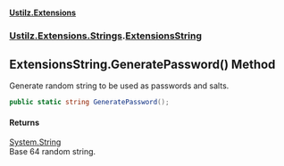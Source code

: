#### [Ustilz.Extensions](index.md 'index')
### [Ustilz.Extensions.Strings](Ustilz.Extensions.Strings.md 'Ustilz.Extensions.Strings').[ExtensionsString](Ustilz.Extensions.Strings.ExtensionsString.md 'Ustilz.Extensions.Strings.ExtensionsString')

## ExtensionsString.GeneratePassword() Method

Generate random string to be used as passwords and salts.

```csharp
public static string GeneratePassword();
```

#### Returns
[System.String](https://docs.microsoft.com/en-us/dotnet/api/System.String 'System.String')  
Base 64 random string.
